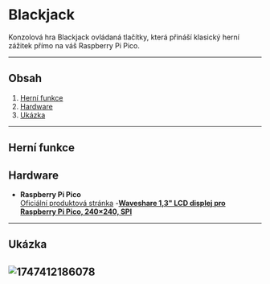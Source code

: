# Blackjack

Konzolová hra Blackjack ovládaná tlačítky, která přináší klasický herní zážitek přímo na váš Raspberry Pi Pico.

---

## Obsah
1. [Herní funkce](#herní-funkce)
2. [Hardware](#hardware)
3. [Ukázka](#ukázka)

---

## Herní funkce

## Hardware

- **Raspberry Pi Pico**  
  [Oficiální produktová stránka](https://www.raspberrypi.com/products/raspberry-pi-pico)
-**[Waveshare 1,3" LCD displej pro Raspberry Pi Pico, 240×240, SPI](https://rpishop.cz/lcd-oled-displeje/4022-waveshare-13-lcd-displej-pro-raspberry-pi-pico-240240-spi.html)**  

---
## Ukázka
![1747412186078](https://github.com/user-attachments/assets/97c523bc-52c9-4472-8c38-767d63d46572)
---
